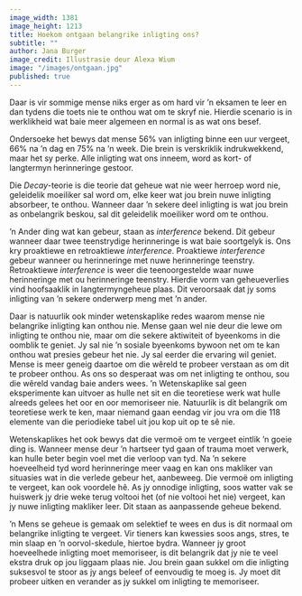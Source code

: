 ```yaml
---
image_width: 1381
image_height: 1213
title: Hoekom ontgaan belangrike inligting ons?
subtitle: ""
author: Jana Burger
image_credit: Illustrasie deur Alexa Wium
image: "/images/ontgaan.jpg"
published: true
---
```


Daar is vir sommige mense niks erger as om hard vir ’n eksamen te leer en dan tydens die toets nie te onthou wat om te skryf nie. Hierdie scenario is in werklikheid wat baie meer algemeen en normal is as wat ons besef.

Ondersoeke het bewys dat mense 56% van inligting binne een uur vergeet, 66% na ’n dag en 75% na ’n week. Die brein is verskriklik indrukwekkend, maar het sy perke. Alle inligting wat ons inneem, word as kort- of langtermyn herinneringe gestoor.

Die _Decay_-teorie is die teorie dat geheue wat nie weer herroep word nie, geleidelik moeiliker sal word om, elke keer wat jou brein nuwe inligting absorbeer, te onthou. Wanneer daar ’n sekere deel inligting is wat jou brein as onbelangrik beskou, sal dit geleidelik moeiliker word om te onthou.

’n Ander ding wat kan gebeur, staan as _interference_ bekend. Dit gebeur wanneer daar twee teenstrydige herinneringe is wat baie soortgelyk is. Ons kry proaktiewe en retroaktiewe _interference_. Proaktiewe _interference_ gebeur wanneer ou herinneringe met nuwe herinneringe teenstry. Retroaktiewe _interference_ is weer die teenoorgestelde waar nuwe herinneringe met ou herinneringe teenstry. Hierdie vorm van geheueverlies vind hoofsaaklik in langtermyngeheue plaas. Dit veroorsaak dat jy soms inligting van ’n sekere onderwerp meng met ’n ander.

Daar is natuurlik ook minder wetenskaplike redes waarom mense nie belangrike inligting kan onthou nie. Mense gaan wel nie deur die lewe om inligting te onthou nie, maar om die sekere aktiwiteit of byeenkoms in die oomblik te geniet. Jy sal nie ’n sosiale byeenkoms bywoon net om te kan onthou wat presies gebeur het nie. Jy sal eerder die ervaring wil geniet. Mense is meer geneig daartoe om die wêreld te probeer verstaan as om dit te probeer onthou. As ons so desperaat was om net inligting te onthou, sou die wêreld vandag baie anders wees. ’n Wetenskaplike sal geen eksperimente kan uitvoer as hulle net sit en die teoretiese werk wat hulle alreeds gelees het oor en oor memoriseer nie. Natuurlik is dit belangrik om teoretiese werk te ken, maar niemand gaan eendag vir jou vra om die 118 elemente van die periodieke tabel uit jou kop uit op te sê nie.

Wetenskaplikes het ook bewys dat die vermoë om te vergeet eintlik ’n goeie ding is. Wanneer mense deur ’n hartseer tyd gaan of trauma moet verwerk, kan hulle beter begin voel met die verloop van tyd. Na ’n sekere hoeveelheid tyd word herinneringe meer vaag en kan ons makliker van situasies wat in die verlede gebeur het, aanbeweeg. Die vermoë om inligting te vergeet, kan ook voordele hê. As jy onnodige inligting, soos watter vak se huiswerk jy drie weke terug voltooi het (of nie voltooi het nie) vergeet, kan jy nuwe inligting makliker leer. Dit staan as aanpassende geheue bekend.

’n Mens se geheue is gemaak om selektief te wees en dus is dit normaal om belangrike inligting te vergeet. Vir tieners kan kwessies soos angs, stres, te min slaap en ’n oorvol-skedule, hiertoe bydra. Wanneer jy groot hoeveelhede inligting moet memoriseer, is dit belangrik dat jy nie te veel ekstra druk op jou liggaam plaas nie. Jou brein gaan sukkel om die inligting suksesvol te stoor as jy angs beleef of eenvoudig te moeg is. Jy moet dit probeer uitken en verander as jy sukkel om inligting te memoriseer.
